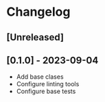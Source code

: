 # Changelog

## [Unreleased]

## [0.1.0] - 2023-09-04

* Add base clases
* Configure linting tools
* Configure base tests
